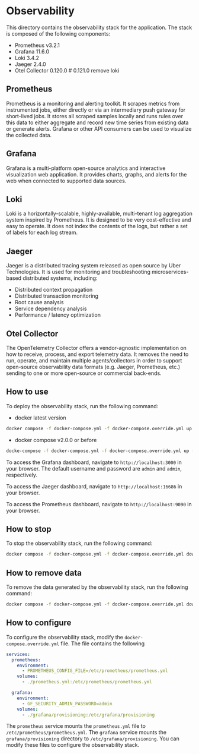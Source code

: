 # Observability

This directory contains the observability stack for the application. The stack is composed of the following components:

- Prometheus v3.2.1
- Grafana 11.6.0
- Loki 3.4.2
- Jaeger 2.4.0
- Otel Collector 0.120.0 # 0.121.0 remove loki

## Prometheus

Prometheus is a monitoring and alerting toolkit. It scrapes metrics from instrumented jobs, either directly or via an
intermediary push gateway for short-lived jobs. It stores all scraped samples locally and runs rules over this data to
either aggregate and record new time series from existing data or generate alerts. Grafana or other API consumers can be
used to visualize the collected data.

## Grafana

Grafana is a multi-platform open-source analytics and interactive visualization web application. It provides charts,
graphs, and alerts for the web when connected to supported data sources.

## Loki

Loki is a horizontally-scalable, highly-available, multi-tenant log aggregation system inspired by Prometheus. It is
designed to be very cost-effective and easy to operate. It does not index the contents of the logs, but rather a set of
labels for each log stream.

## Jaeger

Jaeger is a distributed tracing system released as open source by Uber Technologies. It is used for monitoring and
troubleshooting microservices-based distributed systems, including:

- Distributed context propagation
- Distributed transaction monitoring
- Root cause analysis
- Service dependency analysis
- Performance / latency optimization

## Otel Collector

The OpenTelemetry Collector offers a vendor-agnostic implementation on how to receive, process, and export telemetry
data. It removes the need to run, operate, and maintain multiple agents/collectors in order to support open-source
observability data formats (e.g. Jaeger, Prometheus, etc.) sending to one or more open-source or commercial back-ends.

## How to use

To deploy the observability stack, run the following command:

- docker latest version

```bash
docker compose -f docker-compose.yml -f docker-compose.override.yml up -d
```

- docker compose v2.0.0 or before

```bash
docke-compose -f docker-compose.yml -f docker-compose.override.yml up -d
```

To access the Grafana dashboard, navigate to `http://localhost:3000` in your browser. The default username and password
are `admin` and `admin`, respectively.

To access the Jaeger dashboard, navigate to `http://localhost:16686` in your browser.

To access the Prometheus dashboard, navigate to `http://localhost:9090` in your browser.

## How to stop

To stop the observability stack, run the following command:

```bash
docker compose -f docker-compose.yml -f docker-compose.override.yml down
```

## How to remove data

To remove the data generated by the observability stack, run the following command:

```bash
docker compose -f docker-compose.yml -f docker-compose.override.yml down -v
```

## How to configure

To configure the observability stack, modify the `docker-compose.override.yml` file. The file contains the following

```yaml
services:
  prometheus:
    environment:
      - PROMETHEUS_CONFIG_FILE=/etc/prometheus/prometheus.yml
    volumes:
      - ./prometheus.yml:/etc/prometheus/prometheus.yml

  grafana:
    environment:
      - GF_SECURITY_ADMIN_PASSWORD=admin
    volumes:
      - ./grafana/provisioning:/etc/grafana/provisioning
```

The `prometheus` service mounts the `prometheus.yml` file to `/etc/prometheus/prometheus.yml`. The `grafana` service
mounts the `grafana/provisioning` directory to `/etc/grafana/provisioning`. You can modify these files to configure the
observability stack.



